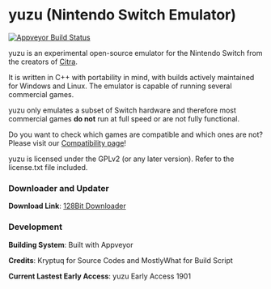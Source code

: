 yuzu (Nintendo Switch Emulator)
=============
[![Appveyor Build Status](https://ci.appveyor.com/api/projects/status/github/Kryptuq/Yuzu-Early-Access-files?svg=true)](https://ci.appveyor.com/project/Kryptuq/Yuzu-Early-Access-files)

yuzu is an experimental open-source emulator for the Nintendo Switch from the creators of [Citra](https://citra-emu.org/).

It is written in C++ with portability in mind, with builds actively maintained for Windows and Linux. The emulator is capable of running several commercial games.

yuzu only emulates a subset of Switch hardware and therefore most commercial games **do not** run at full speed or are not fully functional.

Do you want to check which games are compatible and which ones are not? Please visit our [Compatibility page](https://yuzu-emu.org/game/)!

yuzu is licensed under the GPLv2 (or any later version). Refer to the license.txt file included.

### Downloader and Updater

__Download Link__: [128Bit Downloader](https://mostlywhat.github.io/128Bit-Yuzu-Installer/)

### Development

__Building System__: Built with Appveyor

__Credits__: Kryptuq for Source Codes and MostlyWhat for Build Script

__Current Lastest Early Access__: yuzu Early Access 1901
